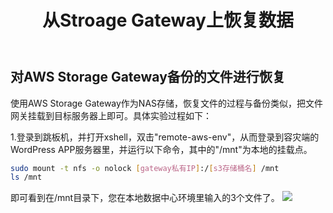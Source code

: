 ﻿---
title: "从Stroage Gateway上恢复数据"
chapter: false
weight: 72
---

## 对AWS Storage Gateway备份的文件进行恢复

使用AWS Storage Gateway作为NAS存储，恢复文件的过程与备份类似，把文件网关挂载到目标服务器上即可。具体实验过程如下：

1.登录到跳板机，并打开xshell，双击"remote-aws-env"，从而登录到容灾端的WordPress APP服务器里，并运行以下命令，其中的"/mnt"为本地的挂载点。
```bash
sudo mount -t nfs -o nolock [gateway私有IP]:/[s3存储桶名] /mnt
ls /mnt
```

即可看到在/mnt目录下，您在本地数据中心环境里输入的3个文件了。
![](/images/SetupStorageGW/restoreFromStorageGW.png)

